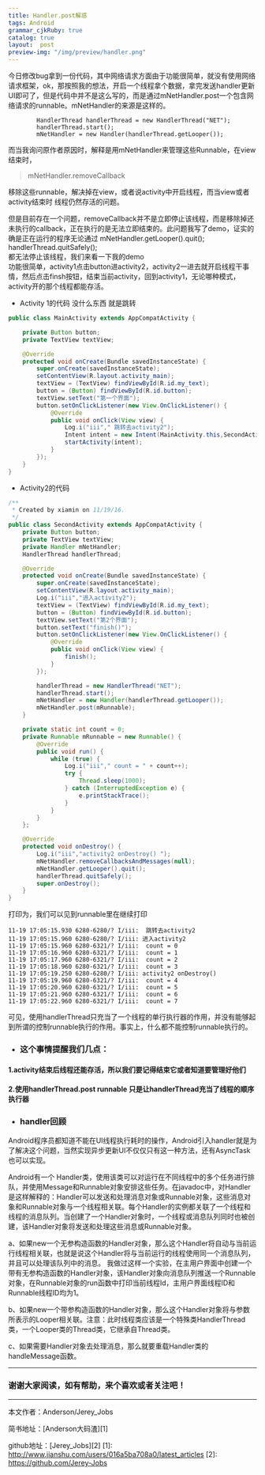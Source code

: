 ```yaml
---
title: Handler.post解惑
tags: Android
grammar_cjkRuby: true
catalog: true
layout:  post
preview-img: "/img/preview/handler.png"
---
```


今日修改bug拿到一份代码，其中网络请求方面由于功能很简单，就没有使用网络请求框架，ok，那按照我的想法，开启一个线程拿个数据，拿完发送handler更新UI即可了，但是代码中并不是这么写的，而是通过mNetHandler.post一个包含网络请求的runnable。mNetHandler的来源是这样的。

``` stylus
        HandlerThread handlerThread = new HandlerThread("NET");
        handlerThread.start();
        mNetHandler = new Handler(handlerThread.getLooper());
```
而当我询问原作者原因时，解释是用mNetHandler来管理这些Runnable，在view结束时，<br>

> mNetHandler.removeCallback

移除这些runnable，解决掉在view，或者说activity中开启线程，而当view或者activity结束时 线程仍然存活的问题。

但是目前存在一个问题，removeCallback并不是立即停止该线程，而是移除掉还未执行的callback，正在执行的是无法立即结束的。此问题我写了demo，证实的确是正在运行的程序无论通过
mNetHandler.getLooper().quit();<br>
handlerThread.quitSafely();<br>
都无法停止该线程，我们来看一下我的demo<br>
功能很简单，activity1点击button进activity2，activity2一进去就开启线程干事情，然后点击finsh按钮，结束当前activity，回到activity1，无论哪种模式，activity开的那个线程都能存活。

- Activity 1的代码 没什么东西  就是跳转

``` java
public class MainActivity extends AppCompatActivity {

    private Button button;
    private TextView textView;

    @Override
    protected void onCreate(Bundle savedInstanceState) {
        super.onCreate(savedInstanceState);
        setContentView(R.layout.activity_main);
        textView = (TextView) findViewById(R.id.my_text);
        button = (Button) findViewById(R.id.button);
        textView.setText("第一个界面");
        button.setOnClickListener(new View.OnClickListener() {
            @Override
            public void onClick(View view) {
                Log.i("iii"," 跳转去activity2");
                Intent intent = new Intent(MainActivity.this,SecondActivity.class);
                startActivity(intent);
            }
        });
    }
}
```

- Activity2的代码

``` java
/**
 * Created by xiamin on 11/19/16.
 */
public class SecondActivity extends AppCompatActivity {
    private Button button;
    private TextView textView;
    private Handler mNetHandler;
    HandlerThread handlerThread;

    @Override
    protected void onCreate(Bundle savedInstanceState) {
        super.onCreate(savedInstanceState);
        setContentView(R.layout.activity_main);
        Log.i("iii","进入activity2");
        textView = (TextView) findViewById(R.id.my_text);
        button = (Button) findViewById(R.id.button);
        textView.setText("第2个界面");
        button.setText("finish()");
        button.setOnClickListener(new View.OnClickListener() {
            @Override
            public void onClick(View view) {
                finish();
            }
        });

        handlerThread = new HandlerThread("NET");
        handlerThread.start();
        mNetHandler = new Handler(handlerThread.getLooper());
        mNetHandler.post(mRunnable);
    }

    private static int count = 0;
    private Runnable mRunnable = new Runnable() {
        @Override
        public void run() {
            while (true) {
                Log.i("iii"," count = " + count++);
                try {
                    Thread.sleep(1000);
                } catch (InterruptedException e) {
                    e.printStackTrace();
                }
            }
        }
    };

    @Override
    protected void onDestroy() {
        Log.i("iii","activity2 onDestroy() ");
        mNetHandler.removeCallbacksAndMessages(null);
        mNetHandler.getLooper().quit();
        handlerThread.quitSafely();
        super.onDestroy();
    }
}
```

 打印为，我们可以见到runnable里在继续打印

```
11-19 17:05:15.930 6280-6280/? I/iii:  跳转去activity2
11-19 17:05:15.960 6280-6280/? I/iii: 进入activity2
11-19 17:05:15.960 6280-6321/? I/iii:  count = 0
11-19 17:05:16.960 6280-6321/? I/iii:  count = 1
11-19 17:05:17.960 6280-6321/? I/iii:  count = 2
11-19 17:05:18.960 6280-6321/? I/iii:  count = 3
11-19 17:05:19.250 6280-6280/? I/iii: activity2 onDestroy()
11-19 17:05:19.960 6280-6321/? I/iii:  count = 4
11-19 17:05:20.960 6280-6321/? I/iii:  count = 5
11-19 17:05:21.960 6280-6321/? I/iii:  count = 6
11-19 17:05:22.960 6280-6321/? I/iii:  count = 7
```

可见，使用handlerThread只充当了一个线程的单行执行器的作用，并没有能够起到所谓的控制runnable执行的作用。事实上，什么都不能控制runnable执行的。

- ### 这个事情提醒我们几点：

#### **1.activity结束后线程还能存活，所以我们要记得结束它或者知道要管理好他们**
#### **2.使用handlerThread.post runnable 只是让handlerThread充当了线程的顺序执行器**


- ### handler回顾

Android程序员都知道不能在UI线程执行耗时的操作，Android引入handler就是为了解决这个问题，当然实现异步更新UI不仅仅只有这一种方法，还有AsyncTask也可以实现。

Android有一个 Handler类，使用该类可以对运行在不同线程中的多个任务进行排队，并使用Message和Runnable对象安排这些任务。在javadoc中，对Handler是这样解释的：Handler可以发送和处理消息对象或Runnable对象，这些消息对象和Runnable对象与一个线程相关联。每个Handler的实例都关联了一个线程和线程的消息队列。当创建了一个Handler对象时，一个线程或消息队列同时也被创建，该Handler对象将发送和处理这些消息或Runnable对象。

a、如果new一个无参构造函数的Handler对象，那么这个Handler将自动与当前运行线程相关联，也就是说这个Handler将与当前运行的线程使用同一个消息队列，并且可以处理该队列中的消息。
    我做过这样一个实验，在主用户界面中创建一个带有无参构造函数的Handler对象，该Handler对象向消息队列推送一个Runnable对象，在Runnable对象的run函数中打印当前线程Id，主用户界面线程ID和Runnable线程ID均为1。

b、如果new一个带参构造函数的Handler对象，那么这个Handler对象将与参数所表示的Looper相关联。注意：此时线程类应该是一个特殊类HandlerThread类，一个Looper类的Thread类，它继承自Thread类。

c、如果需要Handler对象去处理消息，那么就要重载Handler类的handleMessage函数。

 ----------
 ### 谢谢大家阅读，如有帮助，来个喜欢或者关注吧！

 ----------
 本文作者：Anderson/Jerey_Jobs

 简书地址：[Anderson大码渣][1]

 github地址：[Jerey_Jobs][2]
  [1]: http://www.jianshu.com/users/016a5ba708a0/latest_articles
  [2]: https://github.com/Jerey-Jobs
